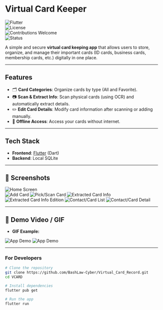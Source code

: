 # Virtual Card Keeper  

![Flutter](https://img.shields.io/badge/Flutter-3.x-blue)  
![License](https://img.shields.io/badge/License-MIT-green)  
![Contributions Welcome](https://img.shields.io/badge/Contributions-Welcome-brightgreen)  
![Status](https://img.shields.io/badge/Status-Active-success)  

A simple and secure **virtual card keeping app** that allows users to store, organize, and manage their important cards (ID cards, business cards, membership cards, etc.) digitally in one place.  

---

## **Features**  
  
- 🗂 **Card Categories**: Organize cards by type (All and Favorite). 
- 📷 **Scan & Extract Info**: Scan physical cards (using OCR) and automatically extract details.
- ✏️ **Edit Card Details**: Modify card information after scanning or adding manually.  
- 📶 **Offline Access**: Access your cards without internet.  

---

## **Tech Stack** 
- **Frontend**: [Flutter](https://flutter.dev/) (Dart)  
- **Backend**: Local SQLite  

---

## 📸 Screenshots

![Home Screen](lib/screenshots/homepage.png)  
![Add Card](lib/screenshots/addcard.png)
![Pick/Scan Card](lib/screenshots/pickimage.png)
![Extracted Card Info](lib/screenshots/extractedInfo.png)
![Extracted Card Info Edition](lib/screenshots/infoEdition.png)
![Contact/Card List](lib/screenshots/contactlist.png)
![Contact/Card Detail](lib/screenshots/contactDetail.png)

---

## 🎥 Demo Video / GIF

- **GIF Example:**

![App Demo](lib\screenshots\vcardGif.gif)
![App Demo](lib\screenshots\vcardGif2.gif)

---

### **For Developers**  
```bash
# Clone the repository
git clone https://github.com/BashLaw-Cyber/Virtual_Card_Record.git
cd VCARD

# Install dependencies
flutter pub get

# Run the app
flutter run